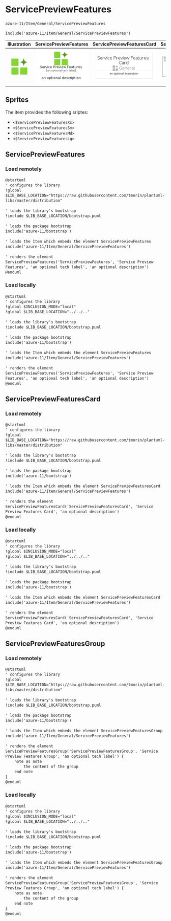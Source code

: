 # ServicePreviewFeatures


```text
azure-11/Item/General/ServicePreviewFeatures
```

```text
include('azure-11/Item/General/ServicePreviewFeatures')
```



| Illustration | ServicePreviewFeatures | ServicePreviewFeaturesCard | ServicePreviewFeaturesGroup |
| :---: | :---: | :---: | :---: |
| ![illustration for Illustration](../../../azure-11/Item/General/ServicePreviewFeatures.png) | ![illustration for ServicePreviewFeatures](../../../azure-11/Item/General/ServicePreviewFeatures.Local.png) | ![illustration for ServicePreviewFeaturesCard](../../../azure-11/Item/General/ServicePreviewFeaturesCard.Local.png) | ![illustration for ServicePreviewFeaturesGroup](../../../azure-11/Item/General/ServicePreviewFeaturesGroup.Local.png) |



## Sprites
The item provides the following sriptes:

- `<$ServicePreviewFeaturesXs>`
- `<$ServicePreviewFeaturesSm>`
- `<$ServicePreviewFeaturesMd>`
- `<$ServicePreviewFeaturesLg>`





## ServicePreviewFeatures

### Load remotely
```plantuml
@startuml
' configures the library
!global $LIB_BASE_LOCATION="https://raw.githubusercontent.com/tmorin/plantuml-libs/master/distribution"

' loads the library's bootstrap
!include $LIB_BASE_LOCATION/bootstrap.puml

' loads the package bootstrap
include('azure-11/bootstrap')

' loads the Item which embeds the element ServicePreviewFeatures
include('azure-11/Item/General/ServicePreviewFeatures')

' renders the element
ServicePreviewFeatures('ServicePreviewFeatures', 'Service Preview Features', 'an optional tech label', 'an optional description')
@enduml
```

### Load locally
```plantuml
@startuml
' configures the library
!global $INCLUSION_MODE="local"
!global $LIB_BASE_LOCATION="../../.."

' loads the library's bootstrap
!include $LIB_BASE_LOCATION/bootstrap.puml

' loads the package bootstrap
include('azure-11/bootstrap')

' loads the Item which embeds the element ServicePreviewFeatures
include('azure-11/Item/General/ServicePreviewFeatures')

' renders the element
ServicePreviewFeatures('ServicePreviewFeatures', 'Service Preview Features', 'an optional tech label', 'an optional description')
@enduml
```

## ServicePreviewFeaturesCard

### Load remotely
```plantuml
@startuml
' configures the library
!global $LIB_BASE_LOCATION="https://raw.githubusercontent.com/tmorin/plantuml-libs/master/distribution"

' loads the library's bootstrap
!include $LIB_BASE_LOCATION/bootstrap.puml

' loads the package bootstrap
include('azure-11/bootstrap')

' loads the Item which embeds the element ServicePreviewFeaturesCard
include('azure-11/Item/General/ServicePreviewFeatures')

' renders the element
ServicePreviewFeaturesCard('ServicePreviewFeaturesCard', 'Service Preview Features Card', 'an optional description')
@enduml
```

### Load locally
```plantuml
@startuml
' configures the library
!global $INCLUSION_MODE="local"
!global $LIB_BASE_LOCATION="../../.."

' loads the library's bootstrap
!include $LIB_BASE_LOCATION/bootstrap.puml

' loads the package bootstrap
include('azure-11/bootstrap')

' loads the Item which embeds the element ServicePreviewFeaturesCard
include('azure-11/Item/General/ServicePreviewFeatures')

' renders the element
ServicePreviewFeaturesCard('ServicePreviewFeaturesCard', 'Service Preview Features Card', 'an optional description')
@enduml
```

## ServicePreviewFeaturesGroup

### Load remotely
```plantuml
@startuml
' configures the library
!global $LIB_BASE_LOCATION="https://raw.githubusercontent.com/tmorin/plantuml-libs/master/distribution"

' loads the library's bootstrap
!include $LIB_BASE_LOCATION/bootstrap.puml

' loads the package bootstrap
include('azure-11/bootstrap')

' loads the Item which embeds the element ServicePreviewFeaturesGroup
include('azure-11/Item/General/ServicePreviewFeatures')

' renders the element
ServicePreviewFeaturesGroup('ServicePreviewFeaturesGroup', 'Service Preview Features Group', 'an optional tech label') {
    note as note
        the content of the group
    end note
}
@enduml
```

### Load locally
```plantuml
@startuml
' configures the library
!global $INCLUSION_MODE="local"
!global $LIB_BASE_LOCATION="../../.."

' loads the library's bootstrap
!include $LIB_BASE_LOCATION/bootstrap.puml

' loads the package bootstrap
include('azure-11/bootstrap')

' loads the Item which embeds the element ServicePreviewFeaturesGroup
include('azure-11/Item/General/ServicePreviewFeatures')

' renders the element
ServicePreviewFeaturesGroup('ServicePreviewFeaturesGroup', 'Service Preview Features Group', 'an optional tech label') {
    note as note
        the content of the group
    end note
}
@enduml
```

